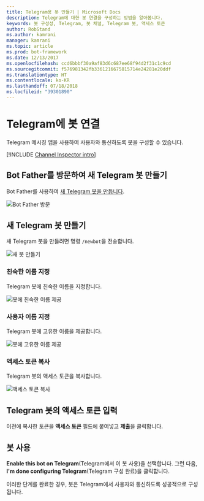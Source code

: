 ```yaml
---
title: Telegram용 봇 만들기 | Microsoft Docs
description: Telegram에 대한 봇 연결을 구성하는 방법을 알아봅니다.
keywords: 봇 구성성, Telegram, 봇 채널, Telegram 봇, 액세스 토큰
author: RobStand
ms.author: kamrani
manager: kamrani
ms.topic: article
ms.prod: bot-framework
ms.date: 12/13/2017
ms.openlocfilehash: ccd6bbbf30a9af83d6c687ee68f94d2f31c1c9cd
ms.sourcegitcommit: f576981342fb3361216675815714e24281e20ddf
ms.translationtype: HT
ms.contentlocale: ko-KR
ms.lasthandoff: 07/18/2018
ms.locfileid: "39301890"
---
```

# <a name="connect-a-bot-to-telegram"></a>Telegram에 봇 연결

Telegram 메시징 앱을 사용하여 사용자와 통신하도록 봇을 구성할 수 있습니다.

[!INCLUDE [Channel Inspector intro](~/includes/snippet-channel-inspector.md)]

## <a name="visit-the-bot-father-to-create-a-new-telegram-bot"></a>Bot Father를 방문하여 새 Telegram 봇 만들기

Bot Father를 사용하여 <a href="https://telegram.me/botfather" target="_blank">새 Telegram 봇을 만듭니다</a>.

![Bot Father 방문](~/media/channels/tg-StepVisitBotFather.png)

## <a name="create-a-new-telegram-bot"></a>새 Telegram 봇 만들기
새 Telegram 봇을 만들려면 명령 `/newbot`을 전송합니다.

![새 봇 만들기](~/media/channels/tg-StepNewBot.png)

### <a name="specify-a-friendly-name"></a>친숙한 이름 지정

Telegram 봇에 친숙한 이름을 지정합니다.

![봇에 친숙한 이름 제공](~/media/channels/tg-StepNameBot.png)

### <a name="specify-a-username"></a>사용자 이름 지정

Telegram 봇에 고유한 이름을 제공합니다.

![봇에 고유한 이름 제공](~/media/channels/tg-StepUsername.png)

### <a name="copy-the-access-token"></a>액세스 토큰 복사

Telegram 봇의 액세스 토큰을 복사합니다.

![액세스 토큰 복사](~/media/channels/tg-StepBotCreated.png)

## <a name="enter-the-telegram-bots-access-token"></a>Telegram 봇의 액세스 토큰 입력

이전에 복사한 토큰을 **액세스 토큰** 필드에 붙여넣고 **제출**을 클릭합니다.

## <a name="enable-the-bot"></a>봇 사용
**Enable this bot on Telegram**(Telegram에서 이 봇 사용)을 선택합니다. 그런 다음, **I'm done configuring Telegram**(Telegram 구성 완료)을 클릭합니다.

이러한 단계를 완료한 경우, 봇은 Telegram에서 사용자와 통신하도록 성공적으로 구성됩니다.
